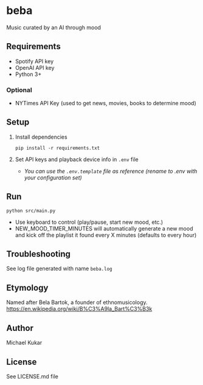 # beba
 Music curated by an AI through mood

## Requirements
- Spotify API key
- OpenAI API key
- Python 3+

### Optional
- NYTimes API Key (used to get news, movies, books to determine mood)

## Setup

1. Install dependencies

    `pip install -r requirements.txt`

2. Set API keys and playback device info in `.env` file
    - _You can use the `.env.template` file as reference (rename to .env with your configuration set)_

## Run

`python src/main.py`

- Use keyboard to control (play/pause, start new mood, etc.)
- NEW_MOOD_TIMER_MINUTES will automatically generate a new mood and kick off the playlist it found every X minutes (defaults to every hour)

## Troubleshooting

See log file generated with name `beba.log`

## Etymology
Named after Bela Bartok, a founder of ethnomusicology.
https://en.wikipedia.org/wiki/B%C3%A9la_Bart%C3%B3k

## Author
 Michael Kukar

## License
See LICENSE.md file